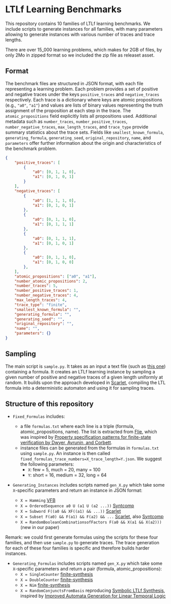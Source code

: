 # LTLf Learning Benchmarks

This repository contains 10 families of LTLf learning benchmarks. We include scripts to generate instances for all families, with many parameters allowing to generate instances with various number of traces and trace lengths. 

There are over 15_000 learning problems, which makes for 2GB of files, by only 2Mo in zipped format so we included the zip file as releaset asset.

## Format

The benchmark files are structured in JSON format, with each file representing a learning problem. Each problem provides a set of positive and negative traces under the keys `positive_traces` and `negative_traces` respectively. Each trace is a dictionary where keys are atomic propositions (e.g., `"a0"`, `"a1"`) and values are lists of binary values representing the truth assignment of the proposition at each step in the trace. The `atomic_propositions` field explicitly lists all propositions used. Additional metadata such as `number_traces`, `number_positive_traces`, `number_negative_traces`, `max_length_traces`, and `trace_type` provide summary statistics about the trace sets. Fields like `smallest_known_formula`, `generating_formula`, `generating_seed`, `original_repository`, `name`, and `parameters` offer further information about the origin and characteristics of the benchmark problem.

```json
{
    "positive_traces": [
        {
            "a0": [0, 1, 1, 0],
            "a1": [0, 1, 0, 1]
        }
    ],
    "negative_traces": [
        {
            "a0": [1, 1, 1, 0],
            "a1": [0, 1, 0, 1]
        },
        {
            "a0": [0, 1, 1, 0],
            "a1": [0, 1, 1, 1]
        },
        {
            "a0": [0, 1, 1, 1],
            "a1": [0, 1, 0, 1]
        },
        {
            "a0": [0, 1, 1, 0],
            "a1": [0, 1, 0, 0]
        },
    ],
    "atomic_propositions": ["a0", "a1"],
    "number_atomic_propositions": 2,
    "number_traces": 5,
    "number_positive_traces": 1,
    "number_negative_traces": 4,
    "max_length_traces": 4,
    "trace_type": "finite",
    "smallest_known_formula": "",
    "generating_formula": "",
    "generating_seed": "",
    "original_repository": "",
    "name": "",
    "parameters": {}
}
```

## Sampling

The main script is `sample.py`. It takes as an input a text file (such as [this one](./Fixed_Formulas/absence1.txt)) containing a formula. It creates an LTLf learning instance by sampling a given number of positive and negative traces of a given length uniformly at random. It builds upon the approach developed in [Scarlet](https://github.com/rajarshi008/Scarlet), compiling the LTL formula into a deterministic automaton and using it for sampling traces.


## Structure of this repository

* `Fixed_Formulas` includes:
	- a file `formulas.txt` where each line is a triple (formula, atomic_propositions, name). The list is extracted from [Flie](https://github.com/ivan-gavran/samples2LTL), which was inspired by [Property specification patterns for finite-state verification by Dwyer, Avrunin, and Corbett](https://dl.acm.org/doi/abs/10.1145/298595.298598).
	- instance files can be generated from the formulas in `formulas.txt` using `sample.py`. An instance is then called `fixed_formulas_trace_numbers=X_trace_length=Y.json`. We suggest the following parameters:
		* `X`: few = 5, much = 20, many = 100
		* `Y`: short = 16, medium = 32, long = 64

* `Generating_Instances` includes scripts named `gen_X.py` which take some `X`-specific parameters and return an instance in JSON format:
	- `X = Hamming` [VFB](https://github.com/MojtabaValizadeh/ltl-learning-on-gpus)
	- `X = OrderedSequence a0 U (a1 U (a2 ...))` [Syntcomp](https://github.com/SYNTCOMP/benchmarks/tree/master/tlsf-fin/Patterns/Uright)
	- `X = Subword F((a0 && XF((a1) && ...))` [Scarlet](https://github.com/rajarshi008/Scarlet)
	- `X = Subset F(a0) && F(a1) && F(a2) && ...` [Scarlet](https://github.com/rajarshi008/Scarlet), also [Syntcomp](https://github.com/SYNTCOMP/benchmarks/tree/master/tlsf-fin/Patterns/GFand)
	- `X = RandomBooleanCombinationsofFactors F(a0 && X(a1 && X(a2)))` (new in our paper)

Remark: we could first generate formulas using the scripts for these four families, and then use `sample.py` to generate traces. The trace generation for each of these four families is specific and therefore builds harder instances.

* `Generating_Formulas` includes scripts named `gen_X.py` which take some `X`-specific parameters and return a pair (formula, atomic_propositions):
	- `X = SingleCounter` [finite-synthesis](https://github.com/whitemech/finite-synthesis-datasets)
	- `X = DoubleCounter` [finite-synthesis](https://github.com/whitemech/finite-synthesis-datasets)
	- `X = Nim` [finite-synthesis](https://github.com/whitemech/finite-synthesis-datasets)
	- `X = RandomConjunctsFromBasis` reproducing [Symbolic LTLf Synthesis](https://arxiv.org/abs/1705.08426), inspired by [Improved Automata Generation for Linear Temporal Logic](https://link.springer.com/chapter/10.1007/3-540-48683-6_23)
